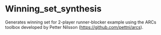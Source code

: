 # Winning_set_synthesis
Generates winning set for 2-player runner-blocker example using the ARCs toolbox developed by Petter Nilsson (https://github.com/pettni/arcs).
